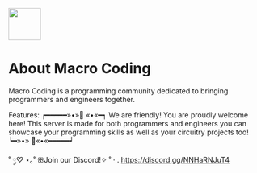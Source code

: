 <img src="https://media.discordapp.net/attachments/990162530892660826/998123045661200414/unknown.png" width="64px"></img>
<h1>About Macro Coding</h1>
<p>Macro Coding is a programming community dedicated to bringing programmers and engineers together. </p>

Features:
┍━━━━━»•»🌺 «•«━┑
We are friendly!
You are proudly welcome here!
This server is made for both programmers and engineers you can showcase your programming skills as well as your circuitry projects too!
┕━»•» 🌺«•«━━━━━┙

˚ ◌༘♡ ⋆｡˚ ꕥJoin our Discord!✧ ˚ · .
https://discord.gg/NNHaRNJuT4


